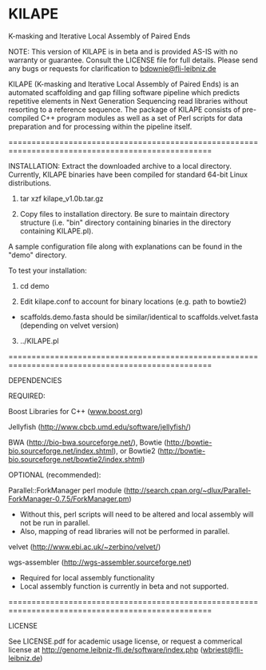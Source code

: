 # KILAPE
K-masking and Iterative Local Assembly of Paired Ends

NOTE: This version of KILAPE is in beta and is provided AS-IS with no warranty or guarantee. Consult the LICENSE file for full details. Please send any bugs or requests for clarification to bdownie@fli-leibniz.de

KILAPE (K-masking and Iterative Local Assembly of Paired Ends) is an automated scaffolding and gap filling software pipeline which predicts repetitive elements in Next Generation Sequencing read libraries without resorting to a reference sequence.  The package of KILAPE consists of pre-compiled C++ program modules as well as a set of Perl scripts for data preparation and for processing within the pipeline itself.

==================================================================================================

INSTALLATION:
Extract the downloaded archive to a local directory. Currently, KILAPE binaries have been compiled for standard 64-bit Linux distributions. 

1) tar xzf kilape_v1.0b.tar.gz

2) Copy files to installation directory. Be sure to maintain directory structure (i.e. "bin" directory
   containing binaries in the directory containing KILAPE.pl).

A sample configuration file along with explanations can be found in the "demo" directory.

To test your installation:

1) cd demo

2) Edit kilape.conf to account for binary locations (e.g. path to bowtie2)

 - scaffolds.demo.fasta should be similar/identical to scaffolds.velvet.fasta (depending on velvet version)
 
3) ../KILAPE.pl

==================================================================================================

DEPENDENCIES

REQUIRED:

Boost Libraries for C++ (www.boost.org)

Jellyfish (http://www.cbcb.umd.edu/software/jellyfish/)

BWA (http://bio-bwa.sourceforge.net/), Bowtie (http://bowtie-bio.sourceforge.net/index.shtml), or Bowtie2 (http://bowtie-bio.sourceforge.net/bowtie2/index.shtml)

OPTIONAL (recommended):

Parallel::ForkManager perl module (http://search.cpan.org/~dlux/Parallel-ForkManager-0.7.5/ForkManager.pm)
- Without this, perl scripts will need to be altered and local assembly will not be run in parallel.
- Also, mapping of read libraries will not be performed in parallel.

velvet (http://www.ebi.ac.uk/~zerbino/velvet/)

wgs-assembler (http://wgs-assembler.sourceforge.net)
- Required for local assembly functionality
- Local assembly function is currently in beta and not supported.

==================================================================================================

LICENSE

See LICENSE.pdf for academic usage license, or request a commerical license at http://genome.leibniz-fli.de/software/index.php (wbriest@fli-leibniz.de)
